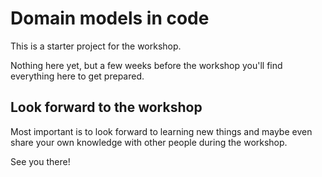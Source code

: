 # Domain models in code

This is a starter project for the workshop.

Nothing here yet, but a few weeks before the workshop you'll find everything here to get prepared.

## Look forward to the workshop

Most important is to look forward to learning new things and maybe even share your own knowledge with other people
during the workshop.

See you there!
